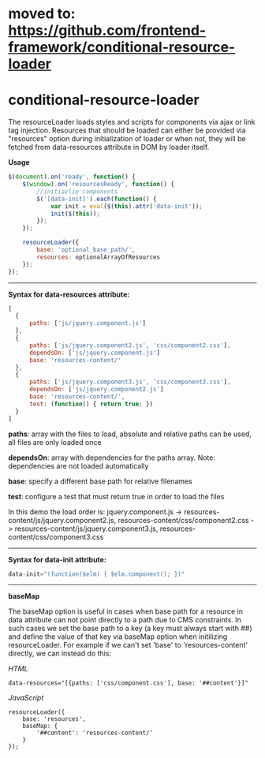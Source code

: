# moved to: https://github.com/frontend-framework/conditional-resource-loader

# conditional-resource-loader

The resourceLoader loads styles and scripts for components via ajax or link tag injection. Resources that should be loaded can either be provided via "resources" option during initialization of loader or when not, they will be fetched from data-resources attribute in DOM by loader itself.

**Usage**
```javascript
$(document).on('ready', function() {
	$(window).on('resourcesReady', function() {
		//initiazlie components
		$('[data-init]').each(function() {
			var init = eval($(this).attr('data-init'));
			init($(this));
		});
	});

	resourceLoader({
		base: 'optional_base_path/',
		resources: optionalArrayOfResources
	});
});
```
---
**Syntax for data-resources attribute:**
```javascript
[
  {
      paths: ['js/jquery.component.js']
  },
  {
      paths: ['js/jquery.component2.js', 'css/component2.css'],
      dependsOn: ['js/jquery.component.js']
      base: 'resources-content/'          
  },
  {
      paths: ['js/jquery.component3.js', 'css/component3.css'],
      dependsOn: ['js/jquery.component2.js']
      base: 'resources-content/',
      test: (function() { return true; })
  }
]
```

__paths__:  array with the files to load, absolute and relative paths can be used, all files are only loaded once

__dependsOn__: array with dependencies for the paths array. Note: dependencies are not loaded automatically

__base__: specify a different base path for relative filenames

__test__: configure a test that must return true in order to load the files

In this demo the load order is: jquery.component.js -> resources-content/js/jquery.component2.js, resources-content/css/component2.css -> resources-content/js/jquery.component3.js, resources-content/css/component3.css


---
**Syntax for data-init attribute:**
```javascript
data-init="(function($elm) { $elm.component(); })"
```    
---
**baseMap**

The baseMap option is useful in cases when base path for a resource in data attribute can not point directly to a path due to CMS constraints. In such cases we set the base path to a key (a key must always start with ##) and define the value of that key via baseMap option when initilizing resourceLoader. For example if we can't set 'base' to 'resources-content' directly, we can instead do this:

*HTML*
```
data-resources="[{paths: ['css/component.css'], base: '##content'}]"
```

*JavaScript*
```
resourceLoader({
	base: 'resources',
	baseMap: {
		'##content': 'resources-content/'
	}
});
```
